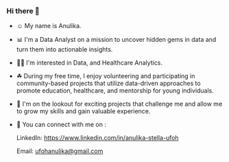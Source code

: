 ### Hi there 👋



- ☺ My name is Anulika.
- 📊 I'm a Data Analyst on a mission to uncover hidden gems in data and turn them into actionable insights.
- 🕵️‍♀️ I'm interested in Data, and Healthcare Analytics. 
- ☘ During my free time, I enjoy volunteering and participating in community-based projects that utilize data-driven approaches to promote education, healthcare, and mentorship for young individuals.
- 👀 I'm on the lookout for exciting projects that challenge me and allow me to grow my skills and gain valuable experience.
- 👭 You can connect with me on : 
     
     LinkedIn: https://www.linkedin.com/in/anulika-stella-ufoh
     
     Email: ufohanulika@gmail.com





